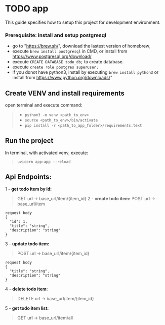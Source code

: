 # **TODO app**
This guide specifies how to setup this project for development environment.

### Prerequisite: install and setup postgresql
  - go to "https://brew.sh/", download the lastest version of homebrew;
  - execute `brew install postgresql` in CMD, or install from https://www.postgresql.org/download/
  - execute `CREATE DATABASE todo_db;` to create database.
  - execute `create role postgres superuser;`
  - if you donot have python3, install by executing `brew install python3` or install from https://www.python.org/downloads/"

## Create VENV and install requirements
   open terminal and execute command:
  > - `python3 -m venv <path_to_env>`
  > - `source <path_to_env>/bin/activate`
  > - `pip install -r <path_to_app_folder>/requirements.text`

## Run the project
   In terminal, with activated venv, execute:
  > `uvicorn app:app --reload`


## Api Endpoints:
1 - **get todo item by id:**
> GET url -> base_url/item/{item_id}
2 - **create todo item:**
> POST url -> base_url/item
```
request body
{
  "id": 1,
  "title": "string",
  "description": "string"
}
```
3 - **update todo item:**
> POST url -> base_url/item/{item_id}
```
request body
{
  "title": "string",
  "description": "string"
}
```
4 - **delete todo item:**
> DELETE url -> base_url/item/{item_id}

5 - **get todo item list:**
> GET url -> base_url/item/all

